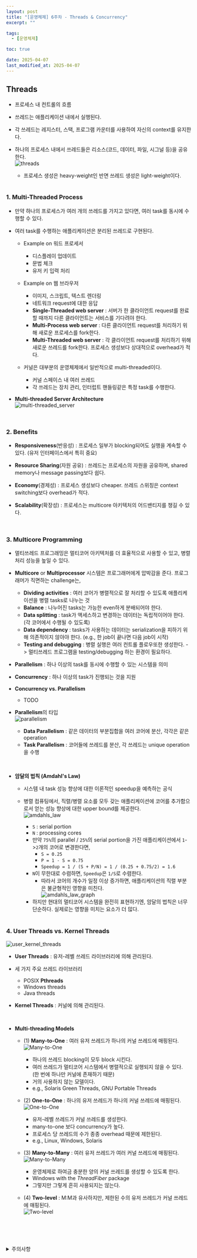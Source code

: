 ```yaml
---
layout: post
title: "[운영체제] 6주차 - Threads & Concurrency"
excerpt: ""

tags:
  - [운영체제]

toc: true

date: 2025-04-07
last_modified_at: 2025-04-07
---
```

## Threads
- 프로세스 내 컨트롤의 흐름

- 쓰레드는 애플리케이션 내에서 실행된다.

- 각 쓰레드는 레지스터, 스택, 프로그램 카운터를 사용하여 자신의 context를 유지한다.  

- 하나의 프로세스 내에서 쓰레드들은 리소스(코드, 데이터, 파일, 시그널 등)을 공유한다.  
![threads](TODO)  
  - 프로세스 생성은 heavy-weight인 반면 쓰레드 생성은 light-weight이다.  

  <br>

### 1. Multi-Threaded Process
- 만약 하나의 프로세스가 여러 개의 쓰레드를 가지고 있다면, 여러 task를 동시에 수행할 수 있다.

- 여러 task를 수행하는 애플리케이션은 분리된 쓰레드로 구현된다.

  - Example on 워드 프로세서
    - 디스플레이 업데이트
    - 문법 체크
    - 유저 키 입력 처리  

  - Example on 웹 브라우저
    - 이미지, 스크립트, 텍스트 렌더링
    - 네트워크 request에 대한 응답
    - **Single-Threaded web server** : 서버가 한 클라이언트 request를 완료할 때까지 다른 클라이언트는 서비스를 기다려야 한다.
    - **Multi-Process web server** : 다른 클라이언트 request를 처리하기 위해 새로운 프로세스를 fork한다.
    - **Multi-Threaded web server** : 각 클라이언트 request를 처리하기 위해 새로운 쓰레드를 fork한다. 프로세스 생성보다 상대적으로 overhead가 적다.  

  - 커널은 대부분의 운영체제에서 일반적으로 multi-threaded이다.  
    - 커널 스페이스 내 여러 쓰레드
    - 각 쓰레드는 장치 관리, 인터럽트 핸들링같은 특정 task를 수행한다.  

- **Multi-threaded Server Architecture**  
![multi-threaded_server](TODO)  

<br>

### 2. Benefits
- **Responsiveness**(반응성) : 프로세스 일부가 blocking되어도 실행을 계속할 수 있다. (유저 인터페이스에서 특히 중요)

- **Resource Sharing**(자원 공유) : 쓰레드는 프로세스의 자원을 공유하며, shared memory나 message passing보다 쉽다.  
  
- **Economy**(경제성) : 프로세스 생성보다 cheaper. 쓰레드 스위칭은 context switching보다 overhead가 적다.  

- **Scalability**(확장성) : 프로세스는 multicore 아키텍처의 어드밴티지를 챙길 수 있다.  

<br>

### 3. Multicore Programming
- 멀티쓰레드 프로그래밍은 멀티코어 아키텍처를 더 효율적으로 사용할 수 있고, 병렬 처리 성능을 높일 수 있다.  

- **Multicore** or **Multiprocessor** 시스템은 프로그래머에게 압박감을 준다. 프로그래머가 직면하는 challenge는,  
  - **Dividing activities** : 여러 코어가 병렬적으로 잘 처리할 수 있도록 애플리케이션을 병렬 tasks로 나누는 것
  - **Balance** : 나누어진 tasks는 가능한 even하게 분배되어야 한다.
  - **Data splitting** : task가 액세스하고 변경하는 데이터는 독립적이어야 한다. (각 코어에서 수행될 수 있도록)  
  - **Data dependency** : tasks가 사용하는 데이터는 serialization을 피하기 위해 의존적이지 않아야 한다. (e.g., 한 job이 끝나면 다음 job이 시작)  
  - **Testing and debugging** : 병렬 실행은 여러 컨트롤 플로우또한 생성한다. -> 멀티쓰레드 프로그램을 testing/debugging 하는 환경이 필요하다.  

- **Parallelism** : 하나 이상의 task를 동시에 수행할 수 있는 시스템을 의미
- **Concurrency** : 하나 이상의 task가 진행되는 것을 지원
- **Concurrency vs. Parallelism**  
  - TODO  

- **Parallelism**의 타입  
![parallelism](TODO)  
  - **Data Parallelism** : 같은 데이터의 부분집합을 여러 코어에 분산, 각각은 같은 operation  
  - **Task Parallelism** : 코어들에 쓰레드를 분산, 각 쓰레드는 unique operation을 수행  

<br>

- **암달의 법칙 (Amdahl's Law)**  
  - 시스템 내 task 성능 향상에 대한 이론적인 speedup을 예측하는 공식
  - 병렬 컴퓨팅에서, 직렬/병렬 요소를 모두 갖는 애플리케이션에 코어를 추가함으로서 얻는 성능 향상에 대한 upper bound를 제공한다.  
  ![amdahls_law](TODO)  
    - `S` : serial portion
    - `N` : processing cores  
    - 만약 `75%`의 parallel / `25%`의 serial portion을 가진 애플리케이션에서 `1`->`2`개의 코어로 변경한다면,  
      - `S = 0.25`  
      - `P = 1 - S = 0.75`  
      - `Speedup = 1 / (S + P/N) = 1 / (0.25 + 0.75/2) = 1.6`  
    - `N`이 무한대로 수렴하면, `Speedup`은 `1/S`로 수렴한다.  
      - 따라서 코어의 개수가 일정 이상 증가하면, 애플리케이션의 직렬 부분은 불균형적인 영향을 미친다.  
    ![amdahls_law_graph](TODO)  
    - 하지만 현대의 멀티코어 시스템을 완전히 표현하기엔, 암달의 법칙은 너무 단순하다. 실제로는 영향을 미치는 요소가 더 많다.  

    <br>

### 4. User Threads vs. Kernel Threads  
![user_kernel_threads](TODO)  
- **User Threads** : 유저-레벨 쓰레드 라이브러리에 의해 관리된다.  
- 세 가지 주요 쓰레드 라이브러리
  - POSIX **Pthreads**
  - Windows threads
  - Java threads

- **Kernel Threads** : 커널에 의해 관리된다.  

<br>

- **Multi-threading Models**
  - (1) **Many-to-One** : 여러 유저 쓰레드가 하나의 커널 쓰레드에 매핑된다.  
  ![Many-to-One](TODO)  
    - 하나의 쓰레드 blocking이 모두 block 시킨다.  
    - 여러 쓰레드가 멀티코어 시스템에서 병렬적으로 실행되지 않을 수 있다.  
    (한 번에 하나만 커널에 존재하기 때문)
    - 거의 사용하지 않는 모델이다.  
    - e.g., Solaris Green Threads, GNU Portable Threads

  - (2) **One-to-One** : 하나의 유저 쓰레드가 하나의 커널 쓰레드에 매핑된다.  
  ![One-to-One](TODO)  
    - 유저-레벨 쓰레드가 커널 쓰레드를 생성한다.    
    - many-to-one 보다 concurrency가 높다.
    - 프로세스 당 쓰레드의 수가 종종 overhead 때문에 제한된다.    
    - e.g., Linux, Windows, Solaris

  - (3) **Many-to-Many** : 여러 유저 쓰레드가 여러 커널 쓰레드에 매핑된다.  
  ![Many-to-Many](TODO)  
    - 운영체제로 하여금 충분한 양의 커널 쓰레드를 생성할 수 있도록 한다.  
    - Windows with the *ThreadFiber* package
    - 그렇지만 그렇게 흔히 사용되지는 않는다.  

  - (4) **Two-level** : M:M과 유사하지만, 제한된 수의 유저 쓰레드가 커널 쓰레드에 매핑된다.  
  ![Two-level](TODO) 

<br>
<br>
<br>
<br>
<details>
<summary>주의사항</summary>
<div markdown="1">  

이 포스팅은 강원대학교 송원준 교수님의 운영체제 수업을 들으며 내용을 정리 한 것입니다.  
수업 내용에 대한 저작권은 교수님께 있으니,  
다른 곳으로의 무분별한 내용 복사를 자제해 주세요.  

</div>
</details>